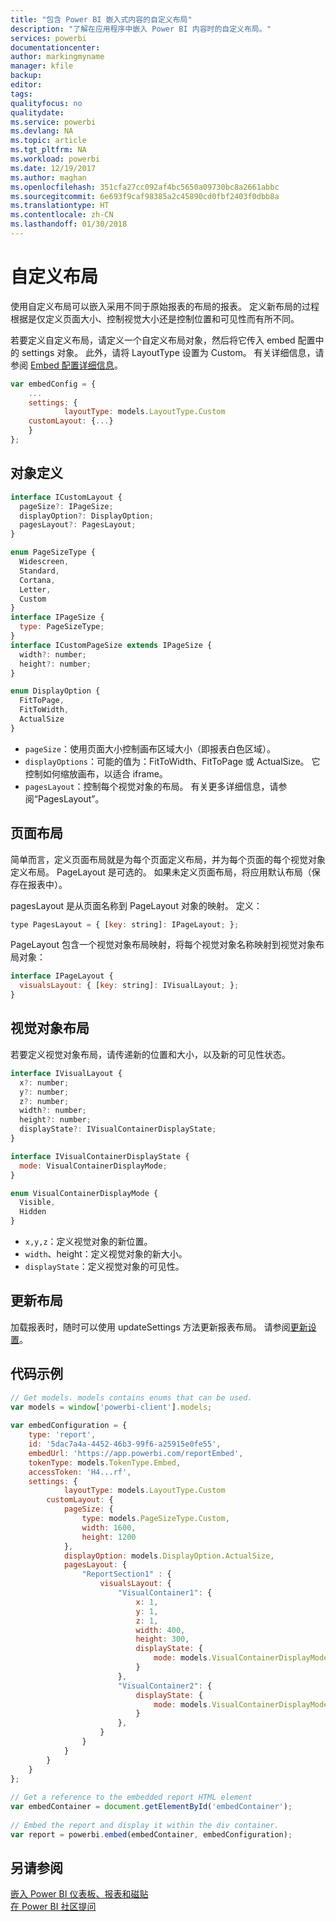 ```yaml
---
title: "包含 Power BI 嵌入式内容的自定义布局"
description: "了解在应用程序中嵌入 Power BI 内容时的自定义布局。"
services: powerbi
documentationcenter: 
author: markingmyname
manager: kfile
backup: 
editor: 
tags: 
qualityfocus: no
qualitydate: 
ms.service: powerbi
ms.devlang: NA
ms.topic: article
ms.tgt_pltfrm: NA
ms.workload: powerbi
ms.date: 12/19/2017
ms.author: maghan
ms.openlocfilehash: 351cfa27cc092af4bc5650a09730bc8a2661abbc
ms.sourcegitcommit: 6e693f9caf98385a2c45890cd0fbf2403f0dbb8a
ms.translationtype: HT
ms.contentlocale: zh-CN
ms.lasthandoff: 01/30/2018
---
```

# <a name="custom-layouts"></a>自定义布局


使用自定义布局可以嵌入采用不同于原始报表的布局的报表。 定义新布局的过程根据是仅定义页面大小、控制视觉大小还是控制位置和可见性而有所不同。

若要定义自定义布局，请定义一个自定义布局对象，然后将它传入 embed 配置中的 settings 对象。 此外，请将 LayoutType 设置为 Custom。 有关详细信息，请参阅 [Embed 配置详细信息](https://github.com/Microsoft/PowerBI-JavaScript/wiki/Embed-Configuration-Details)。

```javascript
var embedConfig = {
    ...
    settings: {
            layoutType: models.LayoutType.Custom
    customLayout: {...}
    }
};
```

## <a name="object-definition"></a>对象定义

```javascript
interface ICustomLayout {
  pageSize?: IPageSize;
  displayOption?: DisplayOption;
  pagesLayout?: PagesLayout;
}

enum PageSizeType {
  Widescreen,
  Standard,
  Cortana,
  Letter,
  Custom
}
interface IPageSize {
  type: PageSizeType;
}
interface ICustomPageSize extends IPageSize {
  width?: number;
  height?: number;
}

enum DisplayOption {
  FitToPage,
  FitToWidth,
  ActualSize
}
```

- `pageSize`：使用页面大小控制画布区域大小（即报表白色区域）。
- `displayOptions`：可能的值为：FitToWidth、FitToPage 或 ActualSize。 它控制如何缩放画布，以适合 iframe。
- `pagesLayout`：控制每个视觉对象的布局。 有关更多详细信息，请参阅“PagesLayout”。

## <a name="pages-layout"></a>页面布局

简单而言，定义页面布局就是为每个页面定义布局，并为每个页面的每个视觉对象定义布局。
PageLayout 是可选的。 如果未定义页面布局，将应用默认布局（保存在报表中）。

pagesLayout 是从页面名称到 PageLayout 对象的映射。 定义：

```javascript
type PagesLayout = { [key: string]: IPageLayout; };
```

PageLayout 包含一个视觉对象布局映射，将每个视觉对象名称映射到视觉对象布局对象：

```javascript
interface IPageLayout {
  visualsLayout: { [key: string]: IVisualLayout; };
}
```

## <a name="visual-layout"></a>视觉对象布局

若要定义视觉对象布局，请传递新的位置和大小，以及新的可见性状态。

```javascript
interface IVisualLayout {
  x?: number;
  y?: number;
  z?: number;
  width?: number;
  height?: number;
  displayState?: IVisualContainerDisplayState;
}

interface IVisualContainerDisplayState {
  mode: VisualContainerDisplayMode;
}

enum VisualContainerDisplayMode {
  Visible,
  Hidden
}
```

- `x,y,z`：定义视觉对象的新位置。
- `width`、height：定义视觉对象的新大小。
- `displayState`：定义视觉对象的可见性。


## <a name="update-layout"></a>更新布局

加载报表时，随时可以使用 updateSettings 方法更新报表布局。 请参阅[更新设置](https://github.com/Microsoft/PowerBI-JavaScript/wiki/Update-Settings)。

## <a name="code-example"></a>代码示例

```javascript
// Get models. models contains enums that can be used.
var models = window['powerbi-client'].models;
    
var embedConfiguration = {
    type: 'report',
    id: '5dac7a4a-4452-46b3-99f6-a25915e0fe55',
    embedUrl: 'https://app.powerbi.com/reportEmbed',
    tokenType: models.TokenType.Embed,
    accessToken: 'H4...rf',
    settings: {
            layoutType: models.LayoutType.Custom
        customLayout: {
            pageSize: {
                type: models.PageSizeType.Custom,
                width: 1600,
                height: 1200
            },
            displayOption: models.DisplayOption.ActualSize,
            pagesLayout: {
                "ReportSection1" : {
                    visualsLayout: {
                        "VisualContainer1": {
                            x: 1,
                            y: 1,
                            z: 1,
                            width: 400,
                            height: 300,
                            displayState: {
                                mode: models.VisualContainerDisplayMode.Visible
                            }
                        },
                        "VisualContainer2": {
                            displayState: {
                                mode: models.VisualContainerDisplayMode.Hidden
                            }
                        },
                    }
                }
            }
        }
    }
};
     
// Get a reference to the embedded report HTML element
var embedContainer = document.getElementById('embedContainer');
 
// Embed the report and display it within the div container.
var report = powerbi.embed(embedContainer, embedConfiguration);

```


## <a name="see-also"></a>另请参阅

[嵌入 Power BI 仪表板、报表和磁贴](embedding-content.md)   
[在 Power BI 社区提问](https://community.powerbi.com/)

